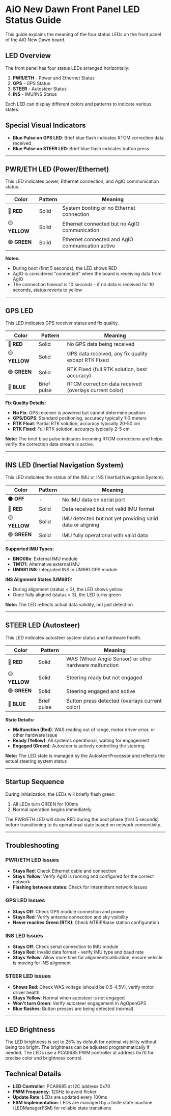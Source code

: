 # AiO New Dawn Front Panel LED Status Guide

This guide explains the meaning of the four status LEDs on the front panel of the AiO New Dawn board.

## LED Overview

The front panel has four status LEDs arranged horizontally:

1. **PWR/ETH** - Power and Ethernet Status
2. **GPS** - GPS Status
3. **STEER** - Autosteer Status  
4. **INS** - IMU/INS Status

Each LED can display different colors and patterns to indicate various states.

## Special Visual Indicators

- **Blue Pulse on GPS LED**: Brief blue flash indicates RTCM correction data received
- **Blue Pulse on STEER LED**: Brief blue flash indicates button press

---

## PWR/ETH LED (Power/Ethernet)

This LED indicates power, Ethernet connection, and AgIO communication status.

| Color | Pattern | Meaning |
|-------|---------|---------|
| 🔴 **RED** | Solid | System booting or no Ethernet connection |
| 🟡 **YELLOW** | Solid | Ethernet connected but no AgIO communication |
| 🟢 **GREEN** | Solid | Ethernet connected and AgIO communication active |

**Notes:**
- During boot (first 5 seconds), the LED shows RED
- AgIO is considered "connected" when the board is receiving data from AgIO
- The connection timeout is 10 seconds - if no data is received for 10 seconds, status reverts to yellow

---

## GPS LED

This LED indicates GPS receiver status and fix quality.

| Color | Pattern | Meaning |
|-------|---------|---------|
| 🔴 **RED** | Solid | No GPS data being received |
| 🟡 **YELLOW** | Solid | GPS data received, any fix quality except RTK Fixed |
| 🟢 **GREEN** | Solid | RTK Fixed (full RTK solution, best accuracy) |
| 🔵 **BLUE** | Brief pulse | RTCM correction data received (overlays current color) |

**Fix Quality Details:**
- **No Fix**: GPS receiver is powered but cannot determine position
- **GPS/DGPS**: Standard positioning, accuracy typically 1-3 meters  
- **RTK Float**: Partial RTK solution, accuracy typically 20-50 cm
- **RTK Fixed**: Full RTK solution, accuracy typically 2-5 cm

**Note:** The brief blue pulse indicates incoming RTCM corrections and helps verify the correction data stream is active.

---

## INS LED (Inertial Navigation System)

This LED indicates the status of the IMU or INS (Inertial Navigation System).

| Color | Pattern | Meaning |
|-------|---------|---------|
| ⚫ **OFF** | - | No IMU data on serial port |
| 🔴 **RED** | Solid | Data received but not valid IMU format |
| 🟡 **YELLOW** | Solid | IMU detected but not yet providing valid data or aligning |
| 🟢 **GREEN** | Solid | IMU fully operational with valid data |

**Supported IMU Types:**
- **BNO08x**: External IMU module
- **TM171**: Alternative external IMU
- **UM981 INS**: Integrated INS in UM981 GPS module

**INS Alignment States (UM981):**
- During alignment (status < 3), the LED shows yellow
- Once fully aligned (status = 3), the LED turns green

**Note:** The LED reflects actual data validity, not just detection

---

## STEER LED (Autosteer)

This LED indicates autosteer system status and hardware health.

| Color | Pattern | Meaning |
|-------|---------|---------|
| 🔴 **RED** | Solid | WAS (Wheel Angle Sensor) or other hardware malfunction |
| 🟡 **YELLOW** | Solid | Steering ready but not engaged |
| 🟢 **GREEN** | Solid | Steering engaged and active |
| 🔵 **BLUE** | Brief pulse | Button press detected (overlays current color) |

**State Details:**
- **Malfunction (Red)**: WAS reading out of range, motor driver error, or other hardware issue
- **Ready (Yellow)**: All systems operational, waiting for engagement
- **Engaged (Green)**: Autosteer is actively controlling the steering

**Note:** The LED state is managed by the AutosteerProcessor and reflects the actual steering system status

---

## Startup Sequence

During initialization, the LEDs will briefly flash green:
1. All LEDs turn GREEN for 100ms
2. Normal operation begins immediately

The PWR/ETH LED will show RED during the boot phase (first 5 seconds) before transitioning to its operational state based on network connectivity.

---

## Troubleshooting

### PWR/ETH LED Issues
- **Stays Red**: Check Ethernet cable and connection
- **Stays Yellow**: Verify AgIO is running and configured for the correct network
- **Flashing between states**: Check for intermittent network issues

### GPS LED Issues
- **Stays Off**: Check GPS module connection and power
- **Stays Red**: Verify antenna connection and sky visibility
- **Never reaches Green (RTK)**: Check NTRIP/base station configuration

### INS LED Issues
- **Stays Off**: Check serial connection to IMU module
- **Stays Red**: Invalid data format - verify IMU type and baud rate
- **Stays Yellow**: Allow more time for alignment/calibration, ensure vehicle is moving for INS alignment

### STEER LED Issues
- **Shows Red**: Check WAS voltage (should be 0.5-4.5V), verify motor driver health
- **Stays Yellow**: Normal when autosteer is not engaged
- **Won't turn Green**: Verify autosteer engagement in AgOpenGPS
- **Blue flashes**: Button presses are being detected (normal)

---

## LED Brightness

The LED brightness is set to 25% by default for optimal visibility without being too bright. The brightness can be adjusted programmatically if needed. The LEDs use a PCA9685 PWM controller at address 0x70 for precise color and brightness control.

## Technical Details

- **LED Controller**: PCA9685 at I2C address 0x70
- **PWM Frequency**: 120Hz to avoid flicker
- **Update Rate**: LEDs are updated every 100ms
- **FSM Implementation**: LEDs are managed by a finite state machine (LEDManagerFSM) for reliable state transitions